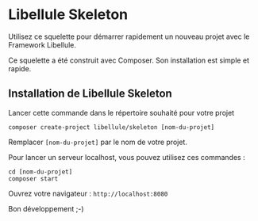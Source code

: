 # Libellule Skeleton

Utilisez ce squelette pour démarrer rapidement un nouveau projet avec le Framework Libellule.

Ce squelette a été construit avec Composer. Son installation est simple et rapide.

## Installation de Libellule Skeleton

Lancer cette commande dans le répertoire souhaité pour votre projet

    composer create-project libellule/skeleton [nom-du-projet]

Remplacer `[nom-du-projet]` par le nom de votre projet.

Pour lancer un serveur localhost, vous pouvez utilisez ces commandes :

	cd [nom-du-projet]
	composer start

Ouvrez votre navigateur : `http://localhost:8080`

Bon développement ;-)
